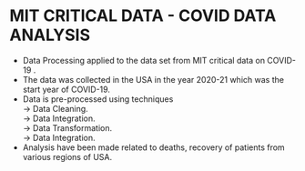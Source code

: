 # MIT CRITICAL DATA - COVID DATA ANALYSIS

* Data Processing applied to the data set from MIT critical data on COVID-19 .
* The data was collected in the USA in the year 2020-21 which was the start year of COVID-19.
* Data is pre-processed using techniques<br />
    -> Data Cleaning. <br />
    -> Data Integration. <br />
    -> Data Transformation. <br /> 
    -> Data Integration. <br />
* Analysis have been made related to deaths, recovery of patients from various regions of USA.

